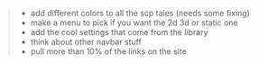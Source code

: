 > - add different colors to all the scp tales (needs some fixing)
> - make a menu to pick if you want the 2d 3d or static one
> - add the cool settings that come from the library
> - think about other navbar stuff
> - pull more than 10% of the links on the site